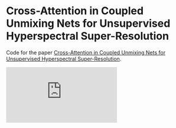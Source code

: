 Cross-Attention in Coupled Unmixing Nets for Unsupervised Hyperspectral Super-Resolution
====
Code for the paper [Cross-Attention in Coupled Unmixing Nets for Unsupervised Hyperspectral Super-Resolution](https://arxiv.org/pdf/2007.05230.pdf).

![](https://github.com/danfenghong/ImageCache/blob/master/workflow_CUCA.pdf)
